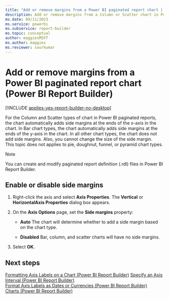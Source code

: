 ```yaml
---
title: "Add or remove margins from a Power BI paginated report chart | Microsoft Docs"
description: Add or remove margins from a Column or Scatter chart in Power BI Report Builder. Improves the readability or appearance of Power BI paginated reports. 
ms.date: 09/11/2023
ms.service: powerbi
ms.subservice: report-builder
ms.topic: conceptual
author: maggiesMSFT
ms.author: maggies
ms.reviewer: saurkumar
---
```

# Add or remove margins from a Power BI paginated report chart (Power BI Report Builder)

[!INCLUDE [applies-yes-report-builder-no-desktop](../../includes/applies-yes-report-builder-no-desktop.md)]

For the Column and Scatter types of chart in Power BI paginated reports, the chart automatically adds side margins at the ends of the x-axis in the chart. In Bar chart types, the chart automatically adds side margins at the ends of the y-axis in the chart. In all other chart types, the chart does not add side margins. Also, you cannot change the size of the side margin.  
This topic does not applies to pie, doughnut, funnel, or pyramid chart types.  

> [!NOTE]  
>  You can create and modify paginated report definition (.rdl) files in Power BI Report Builder.
 
## Enable or disable side margins  

1.  Right-click the axis and select **Axis Properties**. The **Vertical** or **HorizontalAxis Properties** dialog box appears.  
  
1.  On the **Axis Options** page, set the **Side margins** property:  
  
    -   **Auto** The chart will determine whether to add a side margin based on the chart type.  
  
    -   **Disabled** Bar, column, and scatter charts will have no side margins.  
  
1.  Select **OK**.
  
   
## Next steps  
 [Formatting Axis Labels on a Chart &#40;Power BI Report Builder&#41;](../../paginated-reports/report-design/visualizations/format-axis-labels-chart-report-builder.md) 
 [Specify an Axis Interval &#40;Power BI Report Builder&#41;](../../paginated-reports/report-design/visualizations/specify-axis-interval-report-builder.md)   
 [Format Axis Labels as Dates or Currencies &#40;Power BI Report Builder&#41;](../../paginated-reports/report-design/visualizations/format-axis-labels-dates-currencies-report-builder.md)   
 [Charts &#40;Power BI Report Builder&#41;](../../paginated-reports/report-design/visualizations/charts-report-builder.md)  
  
